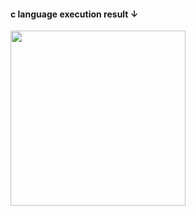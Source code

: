 <h4>c language execution result ↓</h4>
<div>
<img width="280" src=https://user-images.githubusercontent.com/71743128/103452535-05fbba00-4d14-11eb-93d0-52145cc2a8fd.JPG></img>
</div>
